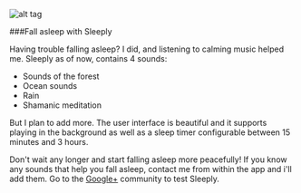 ![alt tag](http://i.imgur.com/yAMKOet.jpg)

###Fall asleep with Sleeply

Having trouble falling asleep? I did, and listening to calming music helped me.
Sleeply as of now, contains 4 sounds:

- Sounds of the forest
- Ocean sounds
- Rain
- Shamanic meditation

But I plan to add more. The user interface is beautiful and it supports playing in the background as well as a sleep timer configurable between 15 minutes and 3 hours.

Don't wait any longer and start falling asleep more peacefully!
If you know any sounds that help you fall asleep, contact me from within the app and i'll add them. Go to the [Google+](https://plus.google.com/communities/103127046711774033512) community to test Sleeply.
